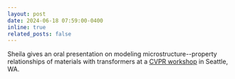 ```yaml
---
layout: post
date: 2024-06-18 07:59:00-0400
inline: true
related_posts: false
---
```


Sheila gives an oral presentation on modeling microstructure--property relationships of materials with transformers at a [CVPR workshop](https://sites.google.com/view/cv4ms-cvpr-2024/schedule) in Seattle, WA. 
